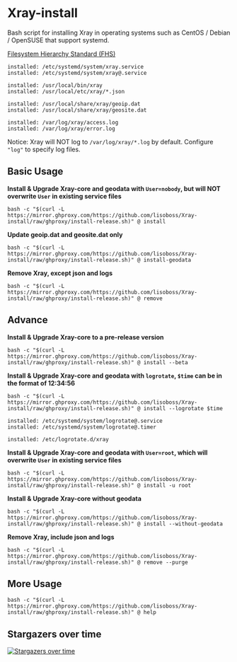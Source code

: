 # Xray-install

Bash script for installing Xray in operating systems such as CentOS / Debian / OpenSUSE that support systemd.

[Filesystem Hierarchy Standard (FHS)](https://en.wikipedia.org/wiki/Filesystem_Hierarchy_Standard)

```
installed: /etc/systemd/system/xray.service
installed: /etc/systemd/system/xray@.service

installed: /usr/local/bin/xray
installed: /usr/local/etc/xray/*.json

installed: /usr/local/share/xray/geoip.dat
installed: /usr/local/share/xray/geosite.dat

installed: /var/log/xray/access.log
installed: /var/log/xray/error.log
```

Notice: Xray will NOT log to `/var/log/xray/*.log` by default. Configure `"log"` to specify log files.

## Basic Usage

**Install & Upgrade Xray-core and geodata with `User=nobody`, but will NOT overwrite `User` in existing service files**

```
bash -c "$(curl -L https://mirror.ghproxy.com/https://github.com/lisoboss/Xray-install/raw/ghproxy/install-release.sh)" @ install
```

**Update geoip.dat and geosite.dat only**

```
bash -c "$(curl -L https://mirror.ghproxy.com/https://github.com/lisoboss/Xray-install/raw/ghproxy/install-release.sh)" @ install-geodata
```

**Remove Xray, except json and logs**

```
bash -c "$(curl -L https://mirror.ghproxy.com/https://github.com/lisoboss/Xray-install/raw/ghproxy/install-release.sh)" @ remove
```

## Advance

**Install & Upgrade Xray-core to a pre-release version**

```
bash -c "$(curl -L https://mirror.ghproxy.com/https://github.com/lisoboss/Xray-install/raw/ghproxy/install-release.sh)" @ install --beta
```

**Install & Upgrade Xray-core and geodata with `logrotate`, `$time` can be in the format of 12:34:56**

```
bash -c "$(curl -L https://mirror.ghproxy.com/https://github.com/lisoboss/Xray-install/raw/ghproxy/install-release.sh)" @ install --logrotate $time
```

```
installed: /etc/systemd/system/logrotate@.service
installed: /etc/systemd/system/logrotate@.timer

installed: /etc/logrotate.d/xray
```

**Install & Upgrade Xray-core and geodata with `User=root`, which will overwrite `User` in existing service files**

```
bash -c "$(curl -L https://mirror.ghproxy.com/https://github.com/lisoboss/Xray-install/raw/ghproxy/install-release.sh)" @ install -u root
```

**Install & Upgrade Xray-core without geodata**

```
bash -c "$(curl -L https://mirror.ghproxy.com/https://github.com/lisoboss/Xray-install/raw/ghproxy/install-release.sh)" @ install --without-geodata
```

**Remove Xray, include json and logs**

```
bash -c "$(curl -L https://mirror.ghproxy.com/https://github.com/lisoboss/Xray-install/raw/ghproxy/install-release.sh)" @ remove --purge
```

## More Usage

```
bash -c "$(curl -L https://mirror.ghproxy.com/https://github.com/lisoboss/Xray-install/raw/ghproxy/install-release.sh)" @ help
```

## Stargazers over time

[![Stargazers over time](https://starchart.cc/XTLS/Xray-install.svg)](https://starchart.cc/XTLS/Xray-install)
